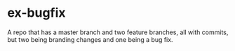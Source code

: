 ex-bugfix
=========

A repo that has a master branch and two feature branches, all with commits, but two being branding changes and one being a bug fix.
